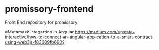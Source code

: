 # promissory-frontend
Front End repository for promissory

#Metamask Integartion in Angular
https://medium.com/upstate-interactive/how-to-connect-an-angular-application-to-a-smart-contract-using-web3js-f83689fb6909
